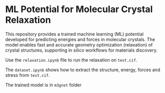 # ML Potential for Molecular Crystal Relaxation

This repository provides a trained machine learning (ML) potential developed for predicting energies and forces in molecular crystals. The model enables fast and accurate geometry optimization (relaxation) of crystal structures, supporting in silico workflows for materials discovery.

Use the `relaxation.ipynb` file to run the relaxation on `test.cif`.

The `dataset.ipynb` shows how to extract the structure, energy, forces and stress from `test.cif`.

The trained model is in `m3gnet` folder

